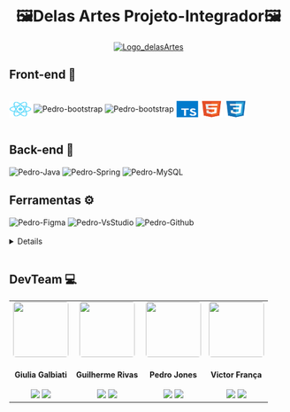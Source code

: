 
<h1 align="center"> 🖼Delas Artes Projeto-Integrador🖼 </h1>


<a href='https://delasartes.vercel.app/home' target="_blank"> <p align="center"> <img  alt="Logo_delasArtes" height="200" width="600" src="https://imgur.com/Kmll7cQ.png"></p></a>


<h2> Front-end 🎨</h2>

 <div style="display: inline_block"><br>
  <img align="center" alt="Pedro-React" height="30" width="40" src="https://raw.githubusercontent.com/devicons/devicon/master/icons/react/react-original.svg">
  <img align="center" alt="Pedro-bootstrap" height="30" width="40" src="https://cdn.jsdelivr.net/gh/devicons/devicon/icons/materialui/materialui-original.svg" />
  <img align="center" alt="Pedro-bootstrap" height="30" width="40" src="https://cdn.jsdelivr.net/gh/devicons/devicon/icons/bootstrap/bootstrap-plain.svg" />
  <img align="center" alt="Pedro-Ts" height="30" width="40" src="https://raw.githubusercontent.com/devicons/devicon/master/icons/typescript/typescript-plain.svg">
  <img align="center" alt="Pedro-HTML" height="30" width="40" src="https://raw.githubusercontent.com/devicons/devicon/master/icons/html5/html5-original.svg">
  <img align="center" alt="Pedro-CSS" height="30" width="40" src="https://raw.githubusercontent.com/devicons/devicon/master/icons/css3/css3-original.svg">
</div> <br/>

<h2> Back-end 🎲</h2>
  <div style="display: inline_block">
    <img align="center" alt="Pedro-Java" height="30" width="40" src="https://cdn.jsdelivr.net/gh/devicons/devicon/icons/java/java-original.svg">
    <img align="center" alt="Pedro-Spring" height="30" width="40" src="https://cdn.jsdelivr.net/gh/devicons/devicon/icons/spring/spring-original.svg">
    <img align="center" alt="Pedro-MySQL" height="30" width="40" src="https://cdn.jsdelivr.net/gh/devicons/devicon/icons/mysql/mysql-original-wordmark.svg" />
  </div>
  
  <h2> Ferramentas ⚙</h2>
  <div style="display: inline_block">
   <img align="center" alt="Pedro-Figma" height="30" width="40"  src="https://cdn.jsdelivr.net/gh/devicons/devicon/icons/figma/figma-original.svg" />
    <img align="center" alt="Pedro-VsStudio" height="30" width="40" src="https://cdn.jsdelivr.net/gh/devicons/devicon/icons/visualstudio/visualstudio-plain.svg" />
    <img align="center" alt="Pedro-Github" height="30" width="40"  src="https://cdn.jsdelivr.net/gh/devicons/devicon/icons/github/github-original.svg" />

   </div>
   <br>

<details> <br>
 <p>A invisibilidade feminina no meio artístico é crítica. Comparadas à extensa lista de nomes masculinos na produção de obras no Renascimento, por exemplo, as mulheres citadas como artistas foram poucas, e geralmente foram postas como coadjuvantes em seu papel e desenvolvimento para o mundo das artes.</p>
 <p>Conforme a desigualdade de gênero, optamos por desenvolver uma plataforma com objetivo de proporcionar a mulheres artistas, especificamente as de minorias sociais/classes baixas, a oportunidade de vender seus produtos mundialmente com lucros justos e alta visibilidade.</p>
   
 
</details>
   <br>
   <h2> DevTeam 💻</h2>
  <table align="center">
  <tr>
    <td align="center">
    <img  src="https://i.imgur.com/8XINHQw.jpg" style="width: 100px; height: 100px; border-radius: 5%">
    <h4><b>Giulia Galbiati </b></h4>
      <a href="https://www.linkedin.com/in/giulia-galbiati-544bab1b1/" target="_blank"><img src="https://img.shields.io/badge/-LinkedIn-%230077B5?style=for-the-badge&logo=linkedin&logoColor=white" target="_blank"></a> 
      <a href="https://github.com/giugalbiati" target="_blank"><img src="https://img.shields.io/badge/GitHub-100000?style=for-the-badge&logo=github&logoColor=white" target="_blank"></a> 
    <td align="center">
    <img  src="https://i.imgur.com/HjVEvo7.jpg" style="width: 100px; height: 100px;  border-radius: 5%">
    <h4><b>Guilherme Rivas</b></h4>
      <a href="https://www.linkedin.com/in/guilherme-rivas/" target="_blank"><img src="https://img.shields.io/badge/-LinkedIn-%230077B5?style=for-the-badge&logo=linkedin&logoColor=white" target="_blank"></a> 
      <a href="https://github.com/GuilhermeRivas" target="_blank"><img src="https://img.shields.io/badge/GitHub-100000?style=for-the-badge&logo=github&logoColor=white" target="_blank"></a> 
    <td align="center">
    <img  src="https://imgur.com/tS5reAO.jpg" style="width: 100px; height: 100px; border-radius: 5%">
       <h4><b>Pedro Jones</b></h4>
      <a href="https://www.linkedin.com/in/pedro-jones-b7b7351a4/" target="_blank"><img src="https://img.shields.io/badge/-LinkedIn-%230077B5?style=for-the-badge&logo=linkedin&logoColor=white" target="_blank"></a> 
      <a href="https://github.com/PedroJones" target="_blank"><img src="https://img.shields.io/badge/GitHub-100000?style=for-the-badge&logo=github&logoColor=white" target="_blank"></a> 
   <td align="center">
    <img  src="https://i.imgur.com/1raX63n.jpg" style="width: 100px; height: 100px; border-radius: 5%">
    <h4><b>Victor França</b></h4>
     <a href="https://www.linkedin.com/in/victor-fran%C3%A7a-5833b5224/" target="_blank"><img src="https://img.shields.io/badge/-LinkedIn-%230077B5?style=for-the-badge&logo=linkedin&logoColor=white" target="_blank"></a> 
      <a href="https://github.com/Higlik" target="_blank"><img src="https://img.shields.io/badge/GitHub-100000?style=for-the-badge&logo=github&logoColor=white" target="_blank"></a> 


  </tr>
